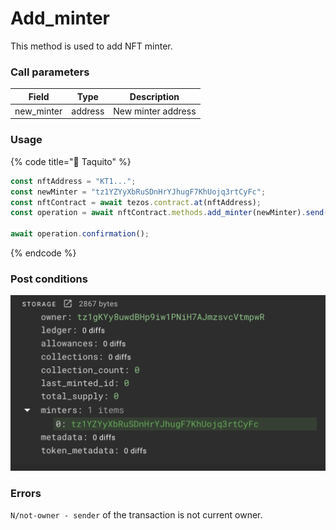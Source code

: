 # Add\_minter

This method is used to add NFT minter.

### Call parameters

| Field       | Type    | Description        |
| ----------- | ------- | ------------------ |
| new\_minter | address | New minter address |

### Usage

{% code title="🌮 Taquito" %}
```javascript
const nftAddress = "KT1...";
const newMinter = "tz1YZYyXbRuSDnHrYJhugF7KhUojq3rtCyFc";
const nftContract = await tezos.contract.at(nftAddress);
const operation = await nftContract.methods.add_minter(newMinter).send();

await operation.confirmation();
```
{% endcode %}

### Post conditions

![](<../../../../../.gitbook/assets/image (11) (1) (1) (1).png>)

### Errors

`N/not-owner - sender` of the transaction is not current owner.

